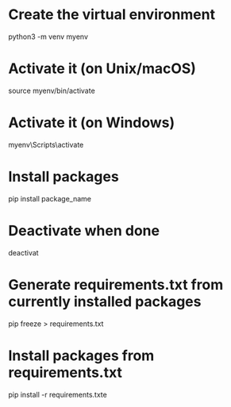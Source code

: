 # Create the virtual environment
python3 -m venv myenv

# Activate it (on Unix/macOS)
source myenv/bin/activate

# Activate it (on Windows)
myenv\Scripts\activate

# Install packages
pip install package_name

# Deactivate when done
deactivat



# Generate requirements.txt from currently installed packages
pip freeze > requirements.txt

# Install packages from requirements.txt
pip install -r requirements.txte
